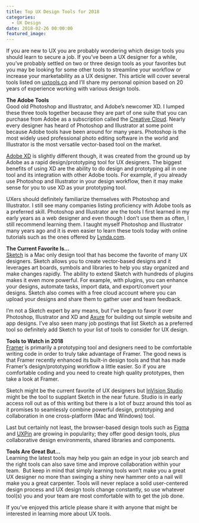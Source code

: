 ```yaml
---
title: Top UX Design Tools for 2018
categories:
  - UX Design
date: 2018-02-26 00:00:00
featured_image:
---
```


If you are new to UX you are probably wondering which design tools you should learn to secure a job. If you’ve been a UX designer for a while, you’ve probably settled on two or three design tools as your favorites but you may be looking for some other tools to streamline your workflow or increase your marketability as a UX designer. This article will cover several tools listed on [uxtools.co](http://uxtools.co/tools/design) and I’ll share my personal opinion based on 20 years of experience working with various design tools.

**The Adobe Tools**<br>Good old Photoshop and Illustrator, and Adobe’s newcomer XD. I lumped these three tools together because they are part of one suite that you can purchase from Adobe as a subscription called the [Creative Cloud](https://www.adobe.com/creativecloud.html). Nearly every designer has heard of Photoshop and Illustrator at some point because Adobe tools have been around for many years. Photoshop is the most widely used professional photo editing software in the world and Illustrator is the most versatile vector-based tool on the market.

[Adobe XD](https://www.adobe.com/products/xd.html) is slightly different though, it was created from the ground up by Adobe as a rapid design/prototyping tool for UX designers. The biggest benefits of using XD are the ability to do design and prototyping all in one tool and its integration with other Adobe tools. For example, if you already use Photoshop and Illustrator in your design workflow, then it may make sense for you to use XD as your prototyping tool.

UXers should definitely familiarize themselves with Photoshop and Illustrator. I still see many companies listing proficiency with Adobe tools as a preferred skill. Photoshop and Illustrator are the tools I first learned in my early years as a web designer and even though I don’t use them as often, I still recommend learning them. I taught myself Photoshop and Illustrator many years ago and it is even easier to learn these tools today with online tutorials such as the ones offered by [Lynda.com](http://www.lynda.com).

**The Current Favorite Is…**<br>[Sketch](https://www.sketchapp.com/) is a Mac only design tool that has become the favorite of many UX designers. Sketch allows you to create vector-based designs and it leverages art boards, symbols and libraries to help you stay organized and make changes rapidly. The ability to extend Sketch with hundreds of plugins makes it even more powerful. For example, with plugins, you can enhance your designs, automate tasks, import data, and export/convert your designs. Sketch also comes with a free cloud account where you can upload your designs and share them to gather user and team feedback.

I’m not a Sketch expert by any means, but I’ve begun to favor it over Photoshop, Illustrator and XD and [Axure](https://www.axure.com/) for building out simple website and app designs. I’ve also seen many job postings that list Sketch as a preferred tool so definitely add Sketch to your list of tools to consider for UX design.

**Tools to Watch in 2018**<br>[Framer](https://framer.com/) is primarily a prototyping tool and designers need to be comfortable writing code in order to truly take advantage of Framer. The good news is that Framer recently enhanced its built-in design tools and that has made Framer’s design/prototyping workflow a little easier. So if you are comfortable coding and you need to create high quality prototypes, then take a look at Framer.

Sketch might be the current favorite of UX designers but [InVision Studio](https://www.invisionapp.com/studio) might be the tool to supplant Sketch in the near future. Studio is in early access roll out as of this writing but there is a lot of buzz around this tool as it promises to seamlessly combine powerful design, prototyping and collaboration in one cross-platform (Mac and Windows) tool.

Last but certainly not least, the browser-based design tools such as [Figma](https://www.figma.com/) and [UXPin](https://www.uxpin.com/) are growing in popularity; they offer good design tools, plus collaborative design environments, shared libraries and components.

**Tools Are Great But…**<br>Learning the latest tools may help you gain an edge in your job search and the right tools can also save time and improve collaboration within your team. &nbsp;But keep in mind that simply learning tools won’t make you a great UX designer no more than swinging a shiny new hammer onto a nail will make you a great carpenter. Tools will never replace a solid user-centered design process and UX design tools change constantly, so use whatever tool(s) you and your team are most comfortable with to get the job done.

If you’ve enjoyed this article please share it with anyone that might be interested in learning more about UX tools.